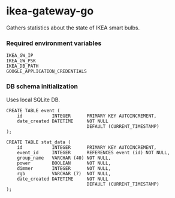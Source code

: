 # ikea-gateway-go

Gathers statistics about the state of IKEA smart bulbs.

### Required environment variables
```
IKEA_GW_IP
IKEA_GW_PSK
IKEA_DB_PATH
GOOGLE_APPLICATION_CREDENTIALS
```

### DB schema initialization
Uses local SQLite DB.
```
CREATE TABLE event (
    id           INTEGER      PRIMARY KEY AUTOINCREMENT,
    date_created DATETIME     NOT NULL
                              DEFAULT (CURRENT_TIMESTAMP) 
);

CREATE TABLE stat_data (
    id           INTEGER      PRIMARY KEY AUTOINCREMENT,
    event_id     INTEGER      REFERENCES event (id) NOT NULL,
    group_name   VARCHAR (40) NOT NULL,
    power        BOOLEAN      NOT NULL,
    dimmer       INTEGER      NOT NULL,
    rgb          VARCHAR (7)  NOT NULL,
    date_created DATETIME     NOT NULL
                              DEFAULT (CURRENT_TIMESTAMP) 
);
```